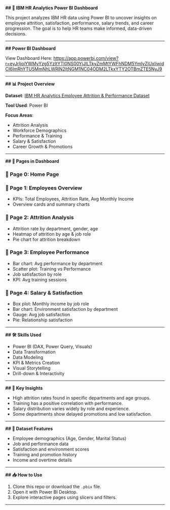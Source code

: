 
**## 💼 IBM HR Analytics Power BI Dashboard**

This project analyzes IBM HR data using Power BI to uncover insights on employee attrition, satisfaction, performance, salary trends, and career progression. The goal is to help HR teams make informed, data-driven decisions.

---

**## Power BI Dashboard**

View Dashboard Here: https://app.powerbi.com/view?r=eyJrIjoiYWMyYzg5YzItYTI0NS00YjJlLTkyZmMtYWFhNDM5YmIyZjUxIiwidCI6ImRhYTU5MmNhLWRlN2ItNGM1NC04ODM2LTkxYTY2OTBmZTE5NyJ9

---

**## 📊 Project Overview**

**Dataset**: [IBM HR Analytics Employee Attrition & Performance Dataset](https://www.kaggle.com/datasets/pavansubhasht/ibm-hr-analytics-attrition-dataset)

**Tool Used**: Power BI

**Focus Areas**:
- Attrition Analysis
- Workforce Demographics
- Performance & Training
- Salary & Satisfaction
- Career Growth & Promotions

---

**## 📁 Pages in Dashboard**

### 📄 Page 0: Home Page

### 📄 Page 1: Employees Overview
- KPIs: Total Employees, Attrition Rate, Avg Monthly Income
- Overview cards and summary charts

### 📄 Page 2: Attrition Analysis
- Attrition rate by department, gender, age
- Heatmap of attrition by age & job role
- Pie chart for attrition breakdown

### 📄 Page 3: Employee Performance
- Bar chart: Avg performance by department
- Scatter plot: Training vs Performance
- Job satisfaction by role
- KPI: Avg training sessions

### 📄 Page 4: Salary & Satisfaction
- Box plot: Monthly income by job role
- Bar chart: Environment satisfaction by department
- Gauge: Avg job satisfaction
- Pie: Relationship satisfaction


---

**## 🛠 Skills Used**

- Power BI (DAX, Power Query, Visuals)
- Data Transformation
- Data Modeling
- KPI & Metrics Creation
- Visual Storytelling
- Drill-down & Interactivity

---

**## 📌 Key Insights**

- High attrition rates found in specific departments and age groups.
- Training has a positive correlation with performance.
- Salary distribution varies widely by role and experience.
- Some departments show delayed promotions and low satisfaction.

---

**## 📂 Dataset Features**

- Employee demographics (Age, Gender, Marital Status)
- Job and performance data
- Satisfaction and environment scores
- Training and promotion history
- Income and overtime details

---

**## 📥 How to Use**

1. Clone this repo or download the `.pbix` file.
2. Open it with Power BI Desktop.
3. Explore interactive pages using slicers and filters.

---



